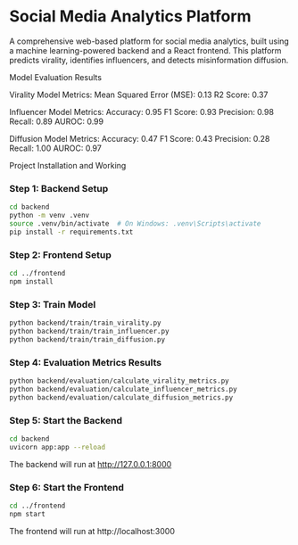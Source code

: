 # Social Media Analytics Platform

A comprehensive web-based platform for social media analytics, built using a machine learning-powered backend and a React frontend. This platform predicts virality, identifies influencers, and detects misinformation diffusion.

Model Evaluation Results

Virality Model Metrics:
Mean Squared Error (MSE): 0.13
R2 Score: 0.37

Influencer Model Metrics:
Accuracy: 0.95
F1 Score: 0.93
Precision: 0.98
Recall: 0.89
AUROC: 0.99

Diffusion Model Metrics:
Accuracy: 0.47
F1 Score: 0.43
Precision: 0.28
Recall: 1.00
AUROC: 0.97

Project Installation and Working 

### Step 1: Backend Setup
```bash
cd backend
python -m venv .venv
source .venv/bin/activate  # On Windows: .venv\Scripts\activate
pip install -r requirements.txt 
```

### Step 2: Frontend Setup
```bash
cd ../frontend
npm install
```

### Step 3: Train Model
```bash
python backend/train/train_virality.py
python backend/train/train_influencer.py
python backend/train/train_diffusion.py
```
### Step 4: Evaluation Metrics Results
```bash
python backend/evaluation/calculate_virality_metrics.py
python backend/evaluation/calculate_influencer_metrics.py
python backend/evaluation/calculate_diffusion_metrics.py
```

### Step 5: Start the Backend
```bash
cd backend
uvicorn app:app --reload
```

The backend will run at http://127.0.0.1:8000

### Step 6: Start the Frontend
```bash
cd ../frontend
npm start
```

The frontend will run at http://localhost:3000